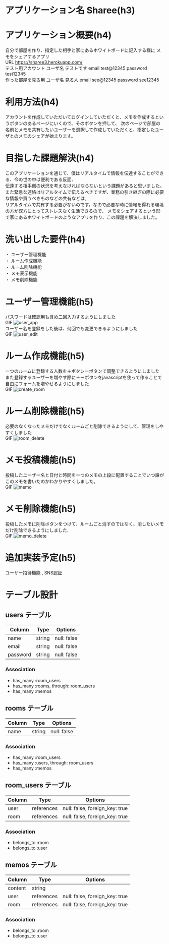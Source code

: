 # アプリケーション名 Sharee(h3)

# アプリケーション概要(h4) 
自分で部屋を作り、指定した相手と家にあるホワイトボードに記入する様に  メモをシェアするアプリ  
URL	https://sharee3.herokuapp.com/  
テスト用アカウント	ユーザ名 テストです email test@12345 password test12345  
作った部屋を見る用  ユーザ名 見る人 email see@12345 password see12345  

# 利用方法(h4)  	
アカウントを作成していただいてログインしていただくと、メモを作成するというボタンのあるページにいくので、そのボタンを押して、
次のページで部屋の名前とメモを共有したいユーザーを選択して作成していただくと、指定したユーザとのメモのシェアが始まります。  

# 目指した課題解決(h4)
このアプリケーションを通じて、僕はリアルタイムで情報を伝達することができる、今の世の中は便利である反面、  
伝達する相手側の状況を考えなければならないという課題があると思いました。  
また緊急な連絡はリアルタイムで伝えるべきですが、業務の引き継ぎの際に必要な情報や買うべきものなどの共有などは,  
リアルタイムで共有する必要がないのです。なので必要な時に情報を得れる環境の方が双方にとってストレスなく生活できるので、
メモをシェアするという形で家にあるホワイトボードのようなアプリを作り、この課題を解決しました。

# 洗い出した要件(h4)  	
・ ユーザー管理機能  
・ ルーム作成機能  
・ ルーム削除機能  
・ メモ表示機能  
・ メモ削除機能  


 # ユーザー管理機能(h5) 
  パスワードは確認用も含め二回入力するようにしました  
  GIF ![user_app](https://user-images.githubusercontent.com/70442362/98076453-9e5ef500-1eb1-11eb-81bf-02ce4cf4a29c.gif)  
  ユーザー名を登録をした後は、何回でも変更できるようにしました  
  GIF ![user_edit](https://user-images.githubusercontent.com/70442362/98076357-75d6fb00-1eb1-11eb-93ee-150629d976b0.gif)  


  # ルーム作成機能(h5)  
  一つのルームに登録する人数を＋ボタンーボタンで調整できるようにしました  
  また登録するユーザーを増やす際に＋ーボタンをjavascriptを使って作ることで  
  自由にフォームを増やせるようにしました  
  GIF ![create_room](https://user-images.githubusercontent.com/70442362/98076496-b59de280-1eb1-11eb-89a7-03542a72cf24.gif)  

  # ルーム削除機能(h5)  
  必要のなくなったメモだけでなくルームごと削除できるようにして、管理をしやすくしました  
  GIF ![room_delete](https://user-images.githubusercontent.com/70442362/98076578-d7976500-1eb1-11eb-87ec-ba6e1580d568.gif)  

 # メモ投稿機能(h5)  
  投稿したユーザー名と日付と時間を一つのメモの上段に配置することでいつ誰がこのメモを書いたのかわかりやすくしました。  
  GIF ![memo](https://user-images.githubusercontent.com/70442362/98076604-e8e07180-1eb1-11eb-84cd-4f6ba94c5bd5.gif)  


 # メモ削除機能(h5)  
  投稿したメモに削除ボタンをつけて、ルームごと消すのではなく、消したいメモだけ削除できるようにしました.  
  GIF ![memo_delete](https://user-images.githubusercontent.com/70442362/98076664-0d3c4e00-1eb2-11eb-9fb3-d96bb1ee8c59.gif)  


# 追加実装予定(h5)  
ユーザー招待機能 , SNS認証  

# テーブル設計

## users テーブル

| Column   | Type   | Options     |
| -------- | ------ | ----------- |
| name     | string | null: false |
| email    | string | null: false |
| password | string | null: false |

### Association

- has_many :room_users
- has_many :rooms, through: room_users
- has_many :memos

## rooms テーブル

| Column | Type   | Options     |
| ------ | ------ | ----------- |
| name   | string | null: false |

### Association

- has_many :room_users
- has_many :users, through: room_users
- has_many :memos

## room_users テーブル

| Column | Type       | Options                        |
| ------ | ---------- | ------------------------------ |
| user   | references | null: false, foreign_key: true |
| room   | references | null: false, foreign_key: true |

### Association

- belongs_to :room
- belongs_to :user

## memos テーブル

| Column  | Type       | Options                        |
| ------- | ---------- | ------------------------------ |
| content | string     |                                |
| user    | references | null: false, foreign_key: true |
| room    | references | null: false, foreign_key: true |

### Association

- belongs_to :room
- belongs_to :user

